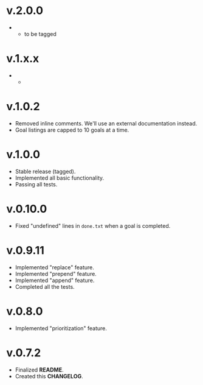 # v.2.0.0

* - to be tagged

# v.1.x.x

* -

# v.1.0.2

* Removed inline comments. We'll use an external documentation instead.
* Goal listings are capped to 10 goals at a time.

# v.1.0.0

* Stable release (tagged).
* Implemented all basic functionality.
* Passing all tests.

# v.0.10.0

* Fixed "undefined" lines in `done.txt` when a goal is completed.

# v.0.9.11

* Implemented "replace" feature.
* Implemented "prepend" feature.
* Implemented "append" feature.
* Completed all the tests.

# v.0.8.0

* Implemented "prioritization" feature.

# v.0.7.2

* Finalized **README**.
* Created this **CHANGELOG**.
